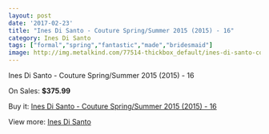 ```yaml
---
layout: post
date: '2017-02-23'
title: "Ines Di Santo - Couture Spring/Summer 2015 (2015) - 16"
category: Ines Di Santo
tags: ["formal","spring","fantastic","made","bridesmaid"]
image: http://img.metalkind.com/77514-thickbox_default/ines-di-santo-couture-spring-summer-2015-2015-16.jpg
---
```

Ines Di Santo - Couture Spring/Summer 2015 (2015) - 16

On Sales: **$375.99**
<a href="https://www.metalkind.com/en/ines-di-santo/18923-ines-di-santo-couture-spring-summer-2015-2015-16.html"><amp-img layout="responsive" width="600" height="600" src="//img.metalkind.com/77514-thickbox_default/ines-di-santo-couture-spring-summer-2015-2015-16.jpg" alt="Ines Di Santo - Couture Spring/Summer 2015 (2015) - 16 0" /></a>
<a href="https://www.metalkind.com/en/ines-di-santo/18923-ines-di-santo-couture-spring-summer-2015-2015-16.html"><amp-img layout="responsive" width="600" height="600" src="//img.metalkind.com/77515-thickbox_default/ines-di-santo-couture-spring-summer-2015-2015-16.jpg" alt="Ines Di Santo - Couture Spring/Summer 2015 (2015) - 16 1" /></a>
<a href="https://www.metalkind.com/en/ines-di-santo/18923-ines-di-santo-couture-spring-summer-2015-2015-16.html"><amp-img layout="responsive" width="600" height="600" src="//img.metalkind.com/77516-thickbox_default/ines-di-santo-couture-spring-summer-2015-2015-16.jpg" alt="Ines Di Santo - Couture Spring/Summer 2015 (2015) - 16 2" /></a>
<a href="https://www.metalkind.com/en/ines-di-santo/18923-ines-di-santo-couture-spring-summer-2015-2015-16.html"><amp-img layout="responsive" width="600" height="600" src="//img.metalkind.com/77517-thickbox_default/ines-di-santo-couture-spring-summer-2015-2015-16.jpg" alt="Ines Di Santo - Couture Spring/Summer 2015 (2015) - 16 3" /></a>
<a href="https://www.metalkind.com/en/ines-di-santo/18923-ines-di-santo-couture-spring-summer-2015-2015-16.html"><amp-img layout="responsive" width="600" height="600" src="//img.metalkind.com/77518-thickbox_default/ines-di-santo-couture-spring-summer-2015-2015-16.jpg" alt="Ines Di Santo - Couture Spring/Summer 2015 (2015) - 16 4" /></a>

Buy it: [Ines Di Santo - Couture Spring/Summer 2015 (2015) - 16](https://www.metalkind.com/en/ines-di-santo/18923-ines-di-santo-couture-spring-summer-2015-2015-16.html "Ines Di Santo - Couture Spring/Summer 2015 (2015) - 16")

View more: [Ines Di Santo](https://www.metalkind.com/en/60-ines-di-santo "Ines Di Santo")